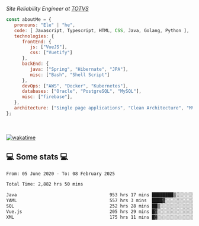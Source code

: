 <p><em>Site Reliability Engineer at <a href="https://www.totvs.com/">TOTVS</a></br>
</em></p>


```javascript
const aboutMe = {
   pronouns: "Ele" | "he",
   code: [ Javascript, Typescript, HTML, CSS, Java, Golang, Python ],
   technologies: {
      frontEnd: {
         js: ["VueJS"],
         css: ["Vuetify"]
      },
      backEnd: {
         java: ["Spring", "Hibernate", "JPA"],
         misc: ["Bash", "Shell Script"]
      },
      devOps: ["AWS", "Docker", "Kubernetes"],
      databases: ["Oracle", "PostgreSQL", "MySQL"],
      misc: ["firebase"],
   },
   architecture: ["Single page applications", "Clean Architecture", "MVC", "Microservices"],
};
```
</br></br>
[![wakatime](https://wakatime.com/badge/user/a3a8ed06-d304-4d6b-bc86-4adc418cdea7.svg)](https://wakatime.com/@a3a8ed06-d304-4d6b-bc86-4adc418cdea7)
<h2>💻 Some stats 💻</h2>

<!--START_SECTION:waka-->

```txt
From: 05 June 2020 - To: 08 February 2025

Total Time: 2,882 hrs 50 mins

Java                                   953 hrs 17 mins ████████▒░░░░░░░░░░░░░░░░   33.07 %
YAML                                   557 hrs 3 mins  ████▓░░░░░░░░░░░░░░░░░░░░   19.32 %
SQL                                    252 hrs 28 mins ██▒░░░░░░░░░░░░░░░░░░░░░░   08.76 %
Vue.js                                 205 hrs 29 mins █▓░░░░░░░░░░░░░░░░░░░░░░░   07.13 %
XML                                    175 hrs 11 mins █▓░░░░░░░░░░░░░░░░░░░░░░░   06.08 %
```

<!--END_SECTION:waka-->
